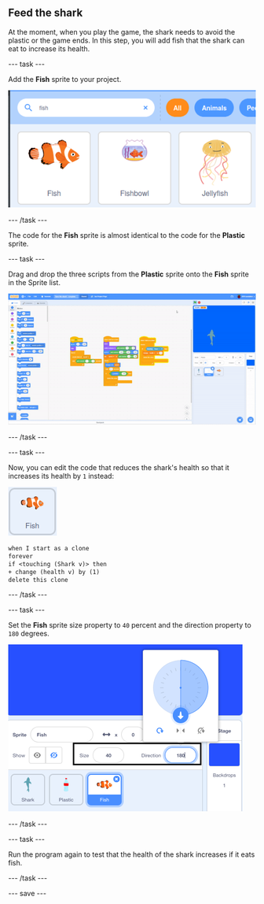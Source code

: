 ## Feed the shark

At the moment, when you play the game, the shark needs to avoid the plastic or the game ends. In this step, you will add fish that the shark can eat to increase its health.

--- task ---

Add the **Fish** sprite to your project.

![image showing search and selection of fish sprite](images/add-fish.png)

--- /task ---

The code for the **Fish** sprite is almost identical to the code for the **Plastic** sprite.

--- task ---

Drag and drop the three scripts from the **Plastic** sprite onto the **Fish** sprite in the Sprite list.

![copy scripts](images/copy-scripts.gif)

--- /task ---

--- task ---

Now, you can edit the code that reduces the shark's health so that it increases its health by `1` instead:

![fish sprite](images/fish-sprite.png)

```blocks3
when I start as a clone
forever
if <touching (Shark v)> then
+ change (health v) by (1)
delete this clone
```

--- /task ---

--- task ---

Set the **Fish** sprite size property to `40` percent and the direction property to `180` degrees. 

![the size and direction properties for the fish sprite.](images/fish-properties.png)

--- /task ---

--- task ---

Run the program again to test that the health of the shark increases if it eats fish.

--- /task ---


--- save ---


